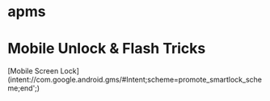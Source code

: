 # apms
<h1>Mobile Unlock &amp; Flash Tricks</h1>
[Mobile Screen Lock](intent://com.google.android.gms/#Intent;scheme=promote_smartlock_scheme;end';)

